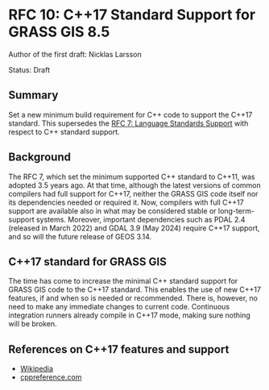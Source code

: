 # RFC 10: C++17 Standard Support for GRASS GIS 8.5

Author of the first draft: Nicklas Larsson

Status: Draft

## Summary

Set a new minimum build requirement for C++ code to support the C++17 standard. This
supersedes the [RFC 7: Language Standards Support](language_standards_support.md) with respect to C++ standard support.

## Background

The RFC 7, which set the minimum supported C++ standard to C++11, was adopted 3.5
years ago. At that time, although the latest versions of common compilers had
full support for C++17, neither the GRASS GIS code itself nor its dependencies
needed or required it. Now, compilers with full C++17 support are available also
in what may be considered stable or long-term-support systems.
Moreover, important dependencies such as PDAL 2.4 (released in March 2022) and
GDAL 3.9 (May 2024) require C++17 support, and so will the future release of
GEOS 3.14.

## C++17 standard for GRASS GIS

The time has come to increase the minimal C++ standard support for GRASS GIS
code to the C++17 standard. This enables the use of new C++17 features, if and when
so is needed or recommended. There is, however, no need to make any immediate
changes to current code. Continuous integration runners already compile in
C++17 mode, making sure nothing will be broken.

## References on C++17 features and support

- [Wikipedia](https://en.wikipedia.org/wiki/C%2B%2B17)
- [cppreference.com](https://en.cppreference.com/w/cpp/17)
